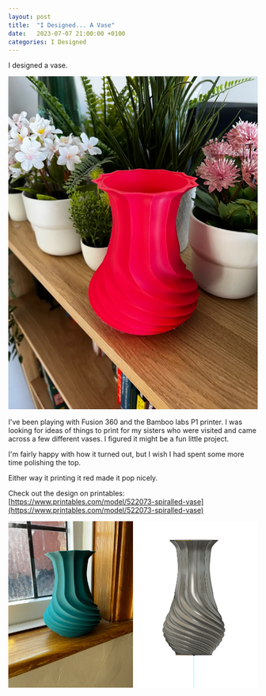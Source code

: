 ```yaml
---
layout: post
title:  "I Designed... A Vase"
date:   2023-07-07 21:00:00 +0100
categories: I Designed
---
```

I designed a vase.

![A Vase](/assets/images/posts/vase.webp)

I've been playing with Fusion 360 and the Bamboo labs P1 printer. I was looking
for ideas of things to print for my sisters who were visited and came across a
few different vases. I figured it might be a fun little project.

I'm fairly happy with how it turned out, but I wish I had spent some more time
polishing the top.

Either way it printing it red made it pop nicely.

Check out the design on printables: [https://www.printables.com/model/522073-spiralled-vase](https://www.printables.com/model/522073-spiralled-vase)


<div style="display: flex; justify-content: space-between;">
    <img src="/assets/images/posts/vase-2.webp" alt="Grey Vase" style="width:50%">
    <img src="/assets/images/posts/vase-3.webp" alt="Vase in Fusion 360" style="width:50%">
</div>